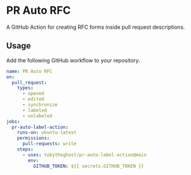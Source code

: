 # PR Auto RFC

A GitHub Action for creating RFC forms inside pull request descriptions.

## Usage

Add the following GitHub workflow to your repository.

```yaml
name: PR Auto RFC
on:
  pull_request:
    types:
      - opened
      - edited
      - synchronize
      - labeled
      - unlabeled
jobs:
  pr-auto-label-action:
    runs-on: ubuntu-latest
    permissions:
      pull-requests: write
    steps:
      - uses: tobytheghost/pr-auto-label-action@main
        env:
          GITHUB_TOKEN: ${{ secrets.GITHUB_TOKEN }}
```
